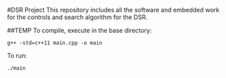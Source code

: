 #DSR Project
This repository includes all the software and embedded work for the controls and search algorithm for the DSR.

##TEMP
To compile, execute in the base directory:
```
g++ -std=c++11 main.cpp -o main
```
To run:
```
./main
```
